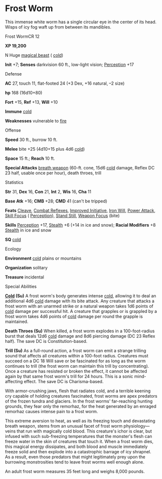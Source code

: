 # Frost Worm

This immense white worm has a single circular eye in the center of its head. Wisps of icy fog waft up from between its mandibles.

Frost WormCR 12

**XP 19,200**

N Huge [magical beast](monsters/creatureTypes.md#_magical-beast) ( [cold](monsters/creatureTypes.md#_cold-subtype))

**Init** +7; **Senses** darkvision 60 ft., low-light vision; [Perception](additionalMonsters/../skills/perception.md#_perception) +17

Defense

**AC** 27, touch 11, flat-footed 24 (+3 Dex, +16 natural, –2 size)

**hp** 168 (16d10+80)

**Fort** +15, **Ref** +13, **Will** +10

**Immune** [cold](monsters/creatureTypes.md#_cold-subtype)

**Weaknesses** vulnerable to [fire](monsters/creatureTypes.md#_fire-subtype)

Offense

**Speed** 30 ft., burrow 10 ft.

**Melee** bite +25 (4d10+15 plus 4d6 [cold](monsters/creatureTypes.md#_cold-subtype))

**Space** 15 ft.; **Reach** 10 ft.

**Special Attacks** [breath weapon](monsters/universalMonsterRules.md#_breath-weapon) (60-ft. cone, 15d6 [cold](monsters/creatureTypes.md#_cold-subtype) damage, Reflex DC 23 half, usable once per hour), death throes, trill

Statistics

**Str** 31, **Dex** 16, **Con** 21, **Int** 2, **Wis** 16, **Cha** 11

**Base Atk** +16; **CMB** +28; **CMD** 41 (can't be tripped)

**Feats** [Cleave](additionalMonsters/../feats.md#_cleave), [Combat Reflexes](additionalMonsters/../feats.md#_combat-reflexes), [Improved Initiative](additionalMonsters/../feats.md#_improved-initiative), [Iron Will](additionalMonsters/../feats.md#_iron-will), [Power Attack](additionalMonsters/../feats.md#_power-attack), [Skill Focus](additionalMonsters/../feats.md#_skill-focus) ( [Perception](additionalMonsters/../skills/perception.md#_perception)), [Stand Still](additionalMonsters/../feats.md#_stand-still), [Weapon Focus](additionalMonsters/../feats.md#_weapon-focus) (bite)

**Skills** [Perception](additionalMonsters/../skills/perception.md#_perception) +17, [Stealth](additionalMonsters/../skills/stealth.md#_stealth) +6 (+14 in ice and snow); **Racial Modifiers** +8 [Stealth](additionalMonsters/../skills/stealth.md#_stealth) in ice and snow

**SQ** [cold](monsters/creatureTypes.md#_cold-subtype)

Ecology

**Environment** [cold](monsters/creatureTypes.md#_cold-subtype) plains or mountains

**Organization** solitary

**Treasure** incidental

Special Abilities

**[Cold](monsters/creatureTypes.md#_cold-subtype) (Su)** A frost worm's body generates intense [cold](monsters/creatureTypes.md#_cold-subtype), allowing it to deal an additional 4d6 [cold](monsters/creatureTypes.md#_cold-subtype) damage with its bite attack. Any creature that attacks a frost worm with an unarmed strike or a natural weapon takes 1d6 points of [cold](monsters/creatureTypes.md#_cold-subtype) damage per successful hit. A creature that grapples or is grappled by a frost worm takes 4d6 points of [cold](monsters/creatureTypes.md#_cold-subtype) damage per round the grapple is maintained.

**Death Throes (Su)** When killed, a frost worm explodes in a 100-foot-radius burst that deals 12d6 [cold](monsters/creatureTypes.md#_cold-subtype) damage and 8d6 piercing damage (DC 23 Reflex half). The save DC is Constitution-based.

**Trill (Su)** As a full-round action, a frost worm can emit a strange trilling sound that affects all creatures within a 100-foot radius. Creatures must succeed on a DC 18 Will save or be fascinated for as long as the worm continues to trill (the frost worm can maintain this trill by concentrating). Once a creature has resisted or broken the effect, it cannot be affected again by that same frost worm's trill for 24 hours. This is a sonic mind-affecting effect. The save DC is Charisma-based.

With armor-crushing jaws, flesh that radiates cold, and a terrible keening cry capable of holding creatures fascinated, frost worms are apex predators of the frozen tundra and glaciers. In the frost worms' far-reaching hunting grounds, they fear only the remorhaz, for the heat generated by an enraged remorhaz causes intense pain to a frost worm.

This extreme aversion to heat, as well as its freezing touch and devastating breath weapon, stems from an unusual facet of frost worm physiology—veins that run with magically cold blood. This creature's ichor is clear, but infused with such sub-freezing temperatures that the monster's flesh can freeze water in the skin of creatures that touch it. When a frost worm dies, this magical energy dissipates, and both blood and muscle immediately freeze solid and then explode into a catastrophic barrage of icy shrapnel. As a result, even those predators that might legitimately prey upon the burrowing monstrosities tend to leave frost worms well enough alone.

An adult frost worm measures 35 feet long and weighs 8,000 pounds.

